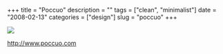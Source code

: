 +++
title = "Poccuo"
description = ""
tags = ["clean", "minimalist"]
date = "2008-02-13"
categories = ["design"]
slug = "poccuo"
+++


 

  <div id="screens-thumbs" class="clearfix">
    <div class="txt-center" id="design-submission"><a href="http://www.poccuo.com/"><img id='bluga-thumbnail-937' class='bluga-thumbnail large' src='//media.konigi.com/bluga/
wt47f279e276b36_0.jpg'/></a></div>  
  </div>   
<p><a href="http://www.poccuo.com/">http://www.poccuo.com</a></p>




